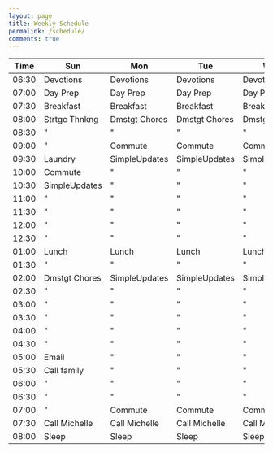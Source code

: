 ```yaml
---
layout: page
title: Weekly Schedule
permalink: /schedule/
comments: true
---
```


Time  | Sun           | Mon           | Tue           | Wed           | Thur          | Fri  
------|---------------|---------------|---------------|---------------|---------------|------
06:30 | Devotions     | Devotions     | Devotions     | Devotions     | Devotions     | Devotions
07:00 | Day Prep      | Day Prep      | Day Prep      | Day Prep      | Day Prep      | Day Prep
07:30 | Breakfast     | Breakfast     | Breakfast     | Breakfast     | Breakfast     | Breakfast
08:00 | Strtgc Thnkng | Dmstgt Chores | Dmstgt Chores | Dmstgt Chores | Dmstgt Chores | Dmstgt Chores
08:30 | "             | "             | "             | "             | "             | "
09:00 | "             | Commute       | Commute       | Commute       | Commute       | Commute
09:30 | Laundry       | SimpleUpdates | SimpleUpdates | SimpleUpdates | SimpleUpdates | SimpleUpdates
10:00 | Commute       | "             | "             | "             | "             | "
10:30 | SimpleUpdates | "             | "             | "             | "             | "
11:00 | "             | "             | "             | "             | "             | "
11:30 | "             | "             | "             | "             | "             | "
12:00 | "             | "             | "             | "             | "             | "
12:30 | "             | "             | "             | "             | "             | "
01:00 | Lunch         | Lunch         | Lunch         | Lunch         | Lunch         | Lunch
01:30 | "             | "             | "             | "             | "             | "
02:00 | Dmstgt Chores | SimpleUpdates | SimpleUpdates | SimpleUpdates | SimpleUpdates | Commute
02:30 | "             | "             | "             | "             | "             | Dmstgt Chores
03:00 | "             | "             | "             | "             | "             | "
03:30 | "             | "             | "             | "             | "             | "
04:00 | "             | "             | "             | "             | "             | "
04:30 | "             | "             | "             | "             | "             | "
05:00 | Email         | "             | "             | "             | "             | Sabbath prep
05:30 | Call family   | "             | "             | "             | "             | "
06:00 | "             | "             | "             | "             | "             |
06:30 | "             | "             | "             | "             | "             |
07:00 | "             | Commute       | Commute       | Commute       | Commute       |
07:30 | Call Michelle | Call Michelle | Call Michelle | Call Michelle | Call Michelle |
08:00 | Sleep         | Sleep         | Sleep         | Sleep         | Sleep         | Sleep
